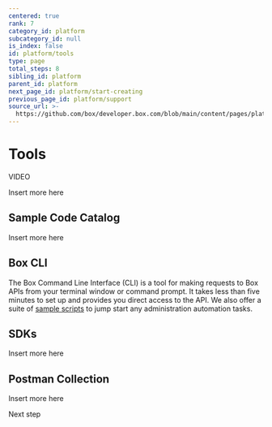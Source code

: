 ```yaml
---
centered: true
rank: 7
category_id: platform
subcategory_id: null
is_index: false
id: platform/tools
type: page
total_steps: 8
sibling_id: platform
parent_id: platform
next_page_id: platform/start-creating
previous_page_id: platform/support
source_url: >-
  https://github.com/box/developer.box.com/blob/main/content/pages/platform/tools.md
---
```

# Tools

VIDEO

Insert more here

## Sample Code Catalog

Insert more here

## Box CLI

<YouTube id='whxT3Bdx3E0' >

</YouTube>

The Box Command Line Interface (CLI) is a tool for making requests to Box APIs
from your terminal window or command prompt. It takes less than five minutes
to set up and provides you direct access to the API. We also offer a suite of
[sample scripts][samples] to jump start any administration automation tasks.

## SDKs

Insert more here

## Postman Collection

<Youtube id='aEILZ_tukLg' >

</Youtube>

Insert more here

<Next>

Next step

</Next>

[samples]: g://cli/scripts/